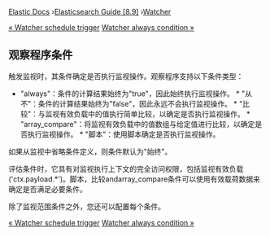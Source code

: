 

[Elastic Docs](/guide/) ›[Elasticsearch Guide [8.9]](index.md)
›[Watcher](xpack-alerting.md)

[« Watcher schedule trigger](trigger-schedule.md) [Watcher always condition
»](condition-always.md)

## 观察程序条件

触发监视时，其条件确定是否执行监视操作。观察程序支持以下条件类型：

* "always"：条件的计算结果始终为"true"，因此始终执行监视操作。  * "从不"：条件的计算结果始终为"false"，因此永远不会执行监视操作。  * "比较"：与监视有效负载中的值执行简单比较，以确定是否执行监视操作。  * "array_compare"：将监视有效负载中的值数组与给定值进行比较，以确定是否执行监视操作。  * "脚本"：使用脚本确定是否执行监视操作。

如果从监视中省略条件定义，则条件默认为"始终"。

评估条件时，它具有对监视执行上下文的完全访问权限，包括监视有效负载 ('ctx.payload.*')。脚本，比较andarray_compare条件可以使用有效载荷数据来确定是否满足必要条件。

除了监视范围条件之外，您还可以配置每个条件。

[« Watcher schedule trigger](trigger-schedule.md) [Watcher always condition
»](condition-always.md)
